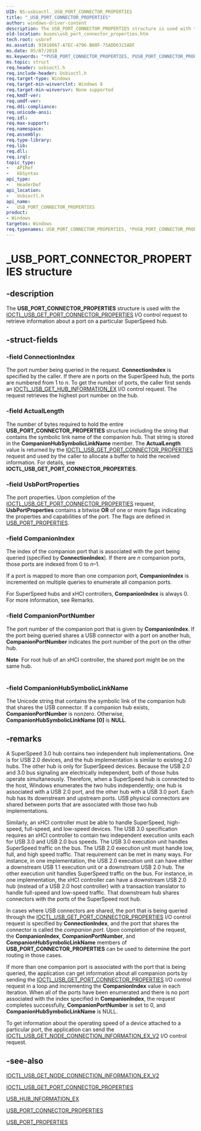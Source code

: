 ```yaml
---
UID: NS:usbioctl._USB_PORT_CONNECTOR_PROPERTIES
title: "_USB_PORT_CONNECTOR_PROPERTIES"
author: windows-driver-content
description: The USB_PORT_CONNECTOR_PROPERTIES structure is used with the IOCTL_USB_GET_PORT_CONNECTOR_PROPERTIES I/O control request to retrieve information about a port on a particular SuperSpeed hub.
old-location: buses\usb_port_connector_properties.htm
tech.root: usbref
ms.assetid: 93818067-A7EC-4796-B80F-75ADD6315ADF
ms.date: 05/07/2018
ms.keywords: "*PUSB_PORT_CONNECTOR_PROPERTIES, PUSB_PORT_CONNECTOR_PROPERTIES, PUSB_PORT_CONNECTOR_PROPERTIES structure pointer [Buses], USB_PORT_CONNECTOR_PROPERTIES, USB_PORT_CONNECTOR_PROPERTIES structure [Buses], _USB_PORT_CONNECTOR_PROPERTIES, buses.usb_port_connector_properties, usbioctl/PUSB_PORT_CONNECTOR_PROPERTIES, usbioctl/USB_PORT_CONNECTOR_PROPERTIES"
ms.topic: struct
req.header: usbioctl.h
req.include-header: Usbioctl.h
req.target-type: Windows
req.target-min-winverclnt: Windows 8
req.target-min-winversvr: None supported
req.kmdf-ver: 
req.umdf-ver: 
req.ddi-compliance: 
req.unicode-ansi: 
req.idl: 
req.max-support: 
req.namespace: 
req.assembly: 
req.type-library: 
req.lib: 
req.dll: 
req.irql: 
topic_type:
-	APIRef
-	kbSyntax
api_type:
-	HeaderDef
api_location:
-	Usbioctl.h
api_name:
-	USB_PORT_CONNECTOR_PROPERTIES
product:
- Windows
targetos: Windows
req.typenames: USB_PORT_CONNECTOR_PROPERTIES, *PUSB_PORT_CONNECTOR_PROPERTIES
---
```


# _USB_PORT_CONNECTOR_PROPERTIES structure


## -description


The <b>USB_PORT_CONNECTOR_PROPERTIES</b> structure is used with the <a href="https://msdn.microsoft.com/library/windows/hardware/hh450863">IOCTL_USB_GET_PORT_CONNECTOR_PROPERTIES</a> I/O control request to retrieve information about a port on a particular SuperSpeed hub.


## -struct-fields




### -field ConnectionIndex

The port number being queried in the request. <b>ConnectionIndex</b> is specified by the caller. If there are <i>n</i> ports on the SuperSpeed hub, the ports are numbered from 1 to <i>n</i>. To get the number of ports, the caller first sends an <a href="https://msdn.microsoft.com/library/windows/hardware/hh450860">IOCTL_USB_GET_HUB_INFORMATION_EX</a> I/O control request. The request retrieves the highest port number on the hub.


### -field ActualLength

The number of bytes required to hold the entire <b>USB_PORT_CONNECTOR_PROPERTIES</b>
    structure including the string that contains the symbolic link name of the companion hub. That string is stored in the <b>CompanionHubSymbolicLinkName</b> member. The <b>ActualLength</b> value is returned by the <a href="https://msdn.microsoft.com/library/windows/hardware/hh450863">IOCTL_USB_GET_PORT_CONNECTOR_PROPERTIES</a> request and used by the caller to allocate a buffer to hold the received information. For details, see <b>IOCTL_USB_GET_PORT_CONNECTOR_PROPERTIES</b>. 


### -field UsbPortProperties

The port properties. Upon completion of the <a href="https://msdn.microsoft.com/library/windows/hardware/hh450863">IOCTL_USB_GET_PORT_CONNECTOR_PROPERTIES</a> request, <b>UsbPortProperties</b> contains a bitwise <b>OR</b> of one or more flags indicating the properties and capabilities of the port. The flags are defined in <a href="https://msdn.microsoft.com/library/windows/hardware/hh406266">USB_PORT_PROPERTIES</a>.


### -field CompanionIndex

The index of the companion port that is associated with the port being queried (specified by <b>ConnectionIndex</b>). If there are <i>n</i> companion ports, those ports are indexed from 0 to <i>n</i>–1.

If a port is mapped to more than one companion port, <b>CompanionIndex</b> is incremented on multiple queries to enumerate all companion ports.

For SuperSpeed hubs and xHCI controllers, <b>CompanionIndex</b> is always 0. For more information, see Remarks.


### -field CompanionPortNumber

The port number of the companion port that is given by <b>CompanionIndex</b>. If the port being queried shares a USB connector with a port on another hub,  <b>CompanionPortNumber</b> indicates the port number of the port on the other hub. 

<div class="alert"><b>Note</b>  For root hub of an xHCI controller, the shared port might be on the same hub.</div>
<div> </div>

### -field CompanionHubSymbolicLinkName

The Unicode string that contains the symbolic link  of the companion hub that shares the USB connector. If a companion hub exists, <b>CompanionPortNumber</b> is nonzero. Otherwise, <b>CompanionHubSymbolicLinkName [0]</b> is <b>NULL</b>.


## -remarks



A SuperSpeed 3.0 hub contains two independent hub implementations.  One is for USB 2.0 devices, and the hub implementation is similar to existing 2.0 hubs.  The other hub is only for SuperSpeed devices.  Because the USB 2.0 and 3.0 bus signaling are electrically independent, both of those hubs operate simultaneously.  Therefore, when a SuperSpeed hub is connected to the host, Windows enumerates the two hubs independently;  one hub is associated with a USB 2.0 port, and the other hub with a USB 3.0 port.  Each hub has its downstream and upstream ports. USB physical  connectors are shared between ports that are associated with  those two hub implementations. 

 Similarly,  an xHCI controller must be able to handle SuperSpeed, high-speed, full-speed, and low-speed devices. The USB 3.0 specification requires an xHCI controller to  contain two independent execution units each for USB 3.0 and USB 2.0 bus speeds. The USB 3.0 execution unit handles SuperSpeed traffic on the bus. The USB 2.0 execution unit must handle low, full, and high speed traffic. That requirement can be met in many ways. For instance, in one implementation, the USB 2.0 execution unit can have either a downstream USB 1.1 execution unit or a downstream USB 2.0 hub. The other execution unit handles SuperSpeed traffic on the bus. For instance, in one implementation, the xHCI controller can have a downstream USB 2.0 hub (instead of a USB 2.0 host controller) with a transaction translator to handle full-speed and low-speed traffic. That downstream hub shares connectors with the ports of the SuperSpeed root hub.

  In cases where USB connectors are shared, the port that is being queried through the <a href="https://msdn.microsoft.com/library/windows/hardware/hh450863">IOCTL_USB_GET_PORT_CONNECTOR_PROPERTIES</a> I/O control request is specified by <b>ConnectionIndex</b>, and the port that shares the connector is called the <i>companion port</i>. Upon completion of the request, the <b>CompanionIndex</b>, <b>CompanionPortNumber</b>, and <b>CompanionHubSymbolicLinkName</b> members of <b>USB_PORT_CONNECTOR_PROPERTIES</b> can be used to determine the port routing in those cases.

If more than one companion port is associated with the port that is being queried, the application can get information about all companion ports by sending the <a href="https://msdn.microsoft.com/library/windows/hardware/hh450863">IOCTL_USB_GET_PORT_CONNECTOR_PROPERTIES</a> I/O control request in a loop and incrementing the <b>CompanionIndex</b> value in each iteration. When all of the ports have been enumerated and there is no  port associated with the index specified in <b>CompanionIndex</b>, the request completes successfully, <b>CompanionPortNumber</b> is set to 0, and <b>CompanionHubSymbolicLinkName</b> is NULL.

To get information about the operating speed of a device attached to a particular port, the application can send the <a href="https://msdn.microsoft.com/library/windows/hardware/hh450861">IOCTL_USB_GET_NODE_CONNECTION_INFORMATION_EX_V2</a> I/O control request.




## -see-also




<a href="https://msdn.microsoft.com/library/windows/hardware/hh450861">IOCTL_USB_GET_NODE_CONNECTION_INFORMATION_EX_V2</a>



<a href="https://msdn.microsoft.com/library/windows/hardware/hh450863">IOCTL_USB_GET_PORT_CONNECTOR_PROPERTIES</a>



<a href="https://msdn.microsoft.com/library/windows/hardware/hh406262">USB_HUB_INFORMATION_EX</a>



<a href="https://msdn.microsoft.com/library/windows/hardware/hh406265">USB_PORT_CONNECTOR_PROPERTIES</a>



<a href="https://msdn.microsoft.com/library/windows/hardware/hh406266">USB_PORT_PROPERTIES</a>
 

 


